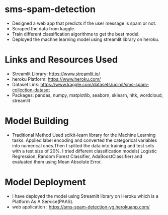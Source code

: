 # sms-spam-detection

- Designed a web app that predicts if the user message is spam or not.
- Scraped the data from kaggle.
- Train different classification algorithms to get the best model.
- Deployed the machne learning model using streamlit library on heroku.

# Links and Resources Used

- Streamlit Library: https://www.streamlit.io/
- heroku Platform: https://www.heroku.com/
- Dataset Link: https://www.kaggle.com/datasets/uciml/sms-spam-collection-dataset
- Packages: pandas, numpy, matplotlib, seaborn, sklearn, nltk, wordcloud, streamlit

# Model Building

- Traditional Method
Used scikit-learn library for the Machine Learning tasks. Applied label encoding and converted the categorical variables into numerical ones.Then I splited the data into training and test sets with a test size of 20%. I tried different classification models( Logistic Regression, Random Forest Classifier, AdaBoostClassifier) and evaluated them using Mean Absolute Error.

# Model Deployment

- I have deployed the model using Streamlit library on Heroku which is a Platform As A Service(PAAS).
- web application :  https://sms-spam-detection-yg.herokuapp.com/
